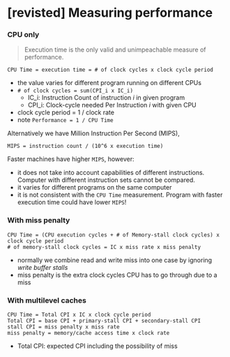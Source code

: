 [revisted] Measuring performance
==

### CPU only

> Execution time is the only valid and unimpeachable measure of performance.

    CPU Time = execution time = # of clock cycles x clock cycle period

- the value varies for different program running on different CPUs
- `# of clock cycles = sum(CPI_i x IC_i)`
    - IC_i: Instruction Count of instruction _i_ in given program
    - CPI_i: Clock-cycle needed Per Instruction _i_ with given CPU
- clock cycle period = 1 / clock rate
- note `Performance = 1 / CPU Time`

Alternatively we have Million Instruction Per Second (MIPS),
    
    MIPS = instruction count / (10^6 x execution time)

Faster machines have higher `MIPS`, however:
- it does not take into account capabilities of different instructions. Computer with different instruction sets cannot be compared.
- it varies for different programs on the same computer
- it is not consistent with the `CPU Time` measurement. Program with faster execution time could have lower `MIPS`!

### With miss penalty

    CPU Time = (CPU execution cycles + # of Memory-stall clock cycles) x clock cycle period
    # of memory-stall clock cycles = IC x miss rate x miss penalty

- normally we combine read and write miss into one case by ignoring _write_ _buffer_ _stalls_
- miss penalty is the extra clock cycles CPU has to go through due to a miss

### With multilevel caches

    CPU Time = Total CPI x IC x clock cycle period
    Total CPI = base CPI + primary-stall CPI + secondary-stall CPI
    stall CPI = miss penalty x miss rate
    miss penalty = memory/cache access time x clock rate

- Total CPI: expected CPI including the possibility of miss

